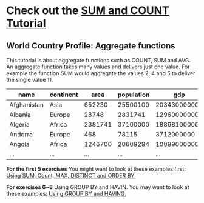 # Check out the [SUM and COUNT Tutorial](https://sqlzoo.net/wiki/SUM_and_COUNT)

## World Country Profile: Aggregate functions

This tutorial is about aggregate functions such as COUNT, SUM and AVG. An aggregate function takes many values and delivers just one value. For example the function SUM would aggregate the values 2, 4 and 5 to deliver the single value 11.

name | continent | area  | population | gdp
----------|----------|----------|---------|-------
Afghanistan | Asia | 652230 | 25500100 | 20343000000
Albania | Europe | 28748  | 2831741  | 12960000000
Algeria | Africa | 2381741  | 37100000  | 188681000000
Andorra | Europe | 468 | 78115  | 3712000000
Angola | Africa | 1246700  | 20609294  | 100990000000
... | ... | ...  | ...  | ...



**For the first 5 exercises** You might want to look at these examples first:
[Using SUM, Count, MAX, DISTINCT and ORDER BY.](https://sqlzoo.net/wiki/Using_SUM,_Count,_MAX,_DISTINCT_and_ORDER_BY)


**For exercises 6~8** Using GROUP BY and HAVIN. You may want to look at these examples:
[Using GROUP BY and HAVING.](https://sqlzoo.net/wiki/Using_GROUP_BY_and_HAVING.)
